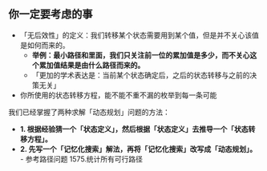 ## 你一定要考虑的事
* 「无后效性」的定义：我们转移某个状态需要用到某个值，但是并不关心该值是如何而来的。
  * **举例：最小路径和里面，我们只关注前一位的累加值是多少，而不关心这个累加值结果是由什么路径而来的。**
  * 「更加的学术表达是：当前某个状态确定后，之后的状态转移与之前的决策无关」
* 你所使用的状态转移方程，能不能不重不漏的枚举到每一条可能

我们已经掌握了两种求解「动态规划」问题的方法：<br/>

* **1. 根据经验猜一个「状态定义」，然后根据「状态定义」去推导一个「状态转移方程」。**
* **2. 先写一个「记忆化搜索」解法，再将「记忆化搜索」改写成「动态规划」。** - 参考路径问题 1575.统计所有可行路径
